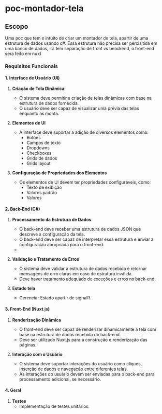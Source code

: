 # poc-montador-tela

## Escopo
Uma poc que tem o intuito de criar um montador de tela, apartir de uma estrutura de dados usando c#. Essa estrutura não precisa ser percisitida em uma banco de dados, ira tem separação de front vs beackend, o front-end sera feito em nuxt

### Requisitos Funcionais

#### 1. **Interface de Usuário (UI)**
1. **Criação de Tela Dinâmica**
   - O sistema deve permitir a criação de telas dinâmicas com base na estrutura de dados fornecida.
   - O usuário deve ser capaz de visualizar uma prévia das telas enquanto as monta.

2. **Elementos de UI**
   - A interface deve suportar a adição de diversos elementos como:
     - Botões
     - Campos de texto
     - Dropdowns
     - Checkboxes
     - Grids de dados
     - Grids layout

3. **Configuração de Propriedades dos Elementos**
   - Os elementos de UI devem ter propriedades configuráveis, como:
     - Texto de exibição
     - Valores padrão
     - Valores

#### 2. **Back-End (C#)**
1. **Processamento da Estrutura de Dados**
   - O back-end deve receber uma estrutura de dados JSON que descreve a configuração da tela.
   - O back-end deve ser capaz de interpretar essa estrutura e enviar a configuração apropriada para o front-end.
   - 
2. **Validação e Tratamento de Erros**
   - O sistema deve validar a estrutura de dados recebida e retornar mensagens de erro claras em caso de estrutura inválida.
   - Deve haver tratamento adequado de exceções e erros no back-end.

3. **Estado tela**
   - Gerenciar Estado apartir de signalR


#### 3. **Front-End (Nuxt.js)**
1. **Renderização Dinâmica**
   - O front-end deve ser capaz de renderizar dinamicamente a tela com base na estrutura de dados recebida do back-end.
   - Deve ser utilizado Nuxt.js para a construção e renderização das páginas.

2. **Interação com o Usuário**
   - O sistema deve suportar interações do usuário como cliques, inserção de dados e navegação entre diferentes telas.
   - As interações do usuário devem ser enviadas para o back-end para processamento adicional, se necessário.

#### 4. **Geral**

1. **Testes**
   - Implementação de testes unitários.
